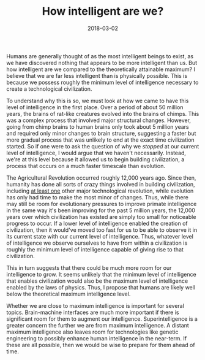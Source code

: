 ﻿---
layout: post
title: "How intelligent are we?"
date: 2018-03-02
---
Humans are generally thought of as the most intelligent beings to exist, as we have discovered nothing that appears to be more intelligent than us. But how intelligent are we compared to the theoretically attainable maximum? I believe that we are far less intelligent than is physically possible. This is because we possess roughly the minimum level of intelligence necessary to create a technological civilization.

To understand why this is so, we must look at how we came to have this level of intelligence in the first place. Over a period of about 50 million years, the brains of rat-like creatures evolved into the brains of chimps. This was a complex process that involved major structural changes. However, going from chimp brains to human brains only took about 5 million years and required only minor changes to brain structure, suggesting a faster but more gradual process that was unlikely to end at the exact time civilization started. So if one were to ask the question of why we *stopped* at our current level of intelligence, I would argue that we haven't necessarily. Instead, we're at this level because it allowed us to begin building civilization, a process that occurs on a much faster timescale than evolution.

The Agricultural Revolution occurred roughly 12,000 years ago. Since then, humanity has done all sorts of crazy things involved in building civilization, including [at least one](https://lukemuehlhauser.com/there-was-only-one-industrial-revolution/) other major technological revolution, while evolution has only had time to make the most minor of changes. Thus, while there may still be room for evolutionary pressures to improve primate intelligence in the same way it's been improving for the past 5 million years, the 12,000 years over which civilization has existed are simply too small for noticeable progress to occur. If a lower level of intelligence enabled the creation of civilization, then it would've moved too fast for us to be able to observe it in its current state with our current level of intelligence. Thus, whatever level of intelligence we observe ourselves to have from within a civilization is roughly the minimum level of intelligence capable of giving rise to that civilization.

This in turn suggests that there could be much more room for our intelligence to grow. It seems unlikely that the minimum level of intelligence that enables civilization would also be the maximum level of intelligence enabled by the laws of physics. Thus, I propose that humans are likely well below the theoretical maximum intelligence level.

Whether we are close to maximum intelligence is important for several topics. Brain-machine interfaces are much more important if there is significant room for them to augment our intelligence. Superintelligence is a greater concern the further we are from maximum intelligence. A distant maximum intelligence also leaves room for technologies like genetic engineering to possibly enhance human intelligence in the near-term. If these are all possible, then we would be wise to prepare for them ahead of time.
